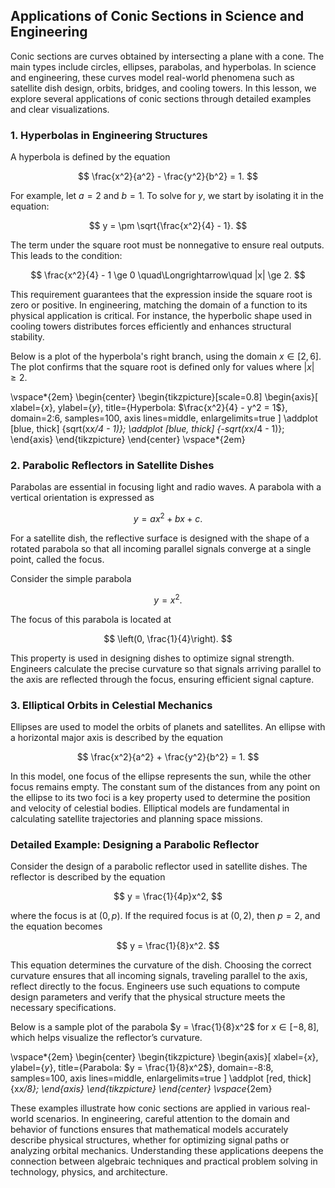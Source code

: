 ## Applications of Conic Sections in Science and Engineering

Conic sections are curves obtained by intersecting a plane with a cone. The main types include circles, ellipses, parabolas, and hyperbolas. In science and engineering, these curves model real-world phenomena such as satellite dish design, orbits, bridges, and cooling towers. In this lesson, we explore several applications of conic sections through detailed examples and clear visualizations.

### 1. Hyperbolas in Engineering Structures

A hyperbola is defined by the equation

$$
\frac{x^2}{a^2} - \frac{y^2}{b^2} = 1.
$$

For example, let $a = 2$ and $b = 1$. To solve for $y$, we start by isolating it in the equation:

$$
y = \pm \sqrt{\frac{x^2}{4} - 1}.
$$

The term under the square root must be nonnegative to ensure real outputs. This leads to the condition:

$$
\frac{x^2}{4} - 1 \ge 0 \quad\Longrightarrow\quad |x| \ge 2.
$$

This requirement guarantees that the expression inside the square root is zero or positive. In engineering, matching the domain of a function to its physical application is critical. For instance, the hyperbolic shape used in cooling towers distributes forces efficiently and enhances structural stability.

Below is a plot of the hyperbola's right branch, using the domain $x \in [2,6]$. The plot confirms that the square root is defined only for values where $|x| \ge 2$.

\vspace*{2em}
\begin{center}
\begin{tikzpicture}[scale=0.8]
\begin{axis}[
    xlabel={$x$},
    ylabel={$y$},
    title={Hyperbola: $\frac{x^2}{4} - y^2 = 1$},
    domain=2:6,
    samples=100,
    axis lines=middle,
    enlargelimits=true
]
\addplot [blue, thick] {sqrt(x*x/4 - 1)};
\addplot [blue, thick] {-sqrt(x*x/4 - 1)};
\end{axis}
\end{tikzpicture}
\end{center}
\vspace*{2em}

### 2. Parabolic Reflectors in Satellite Dishes

Parabolas are essential in focusing light and radio waves. A parabola with a vertical orientation is expressed as

$$
y = ax^2 + bx + c.
$$

For a satellite dish, the reflective surface is designed with the shape of a rotated parabola so that all incoming parallel signals converge at a single point, called the focus.

Consider the simple parabola

$$
y = x^2.
$$

The focus of this parabola is located at

$$
\left(0, \frac{1}{4}\right).
$$

This property is used in designing dishes to optimize signal strength. Engineers calculate the precise curvature so that signals arriving parallel to the axis are reflected through the focus, ensuring efficient signal capture.

### 3. Elliptical Orbits in Celestial Mechanics

Ellipses are used to model the orbits of planets and satellites. An ellipse with a horizontal major axis is described by the equation

$$
\frac{x^2}{a^2} + \frac{y^2}{b^2} = 1.
$$

In this model, one focus of the ellipse represents the sun, while the other focus remains empty. The constant sum of the distances from any point on the ellipse to its two foci is a key property used to determine the position and velocity of celestial bodies. Elliptical models are fundamental in calculating satellite trajectories and planning space missions.

### Detailed Example: Designing a Parabolic Reflector

Consider the design of a parabolic reflector used in satellite dishes. The reflector is described by the equation

$$
y = \frac{1}{4p}x^2,
$$

where the focus is at $(0, p)$. If the required focus is at $(0, 2)$, then $p = 2$, and the equation becomes

$$
y = \frac{1}{8}x^2.
$$

This equation determines the curvature of the dish. Choosing the correct curvature ensures that all incoming signals, traveling parallel to the axis, reflect directly to the focus. Engineers use such equations to compute design parameters and verify that the physical structure meets the necessary specifications.

Below is a sample plot of the parabola $y = \frac{1}{8}x^2$ for $x \in [-8,8]$, which helps visualize the reflector’s curvature.

\vspace*{2em}
\begin{center}
\begin{tikzpicture}
\begin{axis}[
    xlabel={$x$},
    ylabel={$y$},
    title={Parabola: $y = \frac{1}{8}x^2$},
    domain=-8:8,
    samples=100,
    axis lines=middle,
    enlargelimits=true
]
\addplot [red, thick] {x*x/8};
\end{axis}
\end{tikzpicture}
\end{center}
\vspace*{2em}

These examples illustrate how conic sections are applied in various real-world scenarios. In engineering, careful attention to the domain and behavior of functions ensures that mathematical models accurately describe physical structures, whether for optimizing signal paths or analyzing orbital mechanics. Understanding these applications deepens the connection between algebraic techniques and practical problem solving in technology, physics, and architecture.